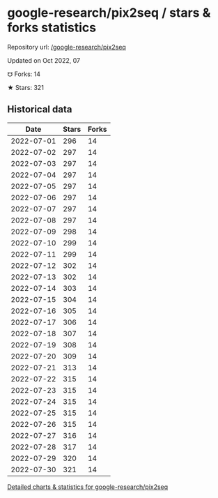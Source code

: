 # google-research/pix2seq / stars & forks statistics

Repository url: [/google-research/pix2seq](https://github.com/google-research/pix2seq)

Updated on Oct 2022, 07

☋ Forks: 14

★ Stars: 321

## Historical data
| Date | Stars | Forks |
|------|-------|-------|
| 2022-07-01 | 296 | 14 | 
| 2022-07-02 | 297 | 14 | 
| 2022-07-03 | 297 | 14 | 
| 2022-07-04 | 297 | 14 | 
| 2022-07-05 | 297 | 14 | 
| 2022-07-06 | 297 | 14 | 
| 2022-07-07 | 297 | 14 | 
| 2022-07-08 | 297 | 14 | 
| 2022-07-09 | 298 | 14 | 
| 2022-07-10 | 299 | 14 | 
| 2022-07-11 | 299 | 14 | 
| 2022-07-12 | 302 | 14 | 
| 2022-07-13 | 302 | 14 | 
| 2022-07-14 | 303 | 14 | 
| 2022-07-15 | 304 | 14 | 
| 2022-07-16 | 305 | 14 | 
| 2022-07-17 | 306 | 14 | 
| 2022-07-18 | 307 | 14 | 
| 2022-07-19 | 308 | 14 | 
| 2022-07-20 | 309 | 14 | 
| 2022-07-21 | 313 | 14 | 
| 2022-07-22 | 315 | 14 | 
| 2022-07-23 | 315 | 14 | 
| 2022-07-24 | 315 | 14 | 
| 2022-07-25 | 315 | 14 | 
| 2022-07-26 | 315 | 14 | 
| 2022-07-27 | 316 | 14 | 
| 2022-07-28 | 317 | 14 | 
| 2022-07-29 | 320 | 14 | 
| 2022-07-30 | 321 | 14 | 


[Detailed charts & statistics for google-research/pix2seq](https://reviewgithub.com/rep/google-research/pix2seq)
